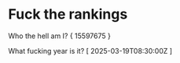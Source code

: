 # Fuck the rankings

Who the hell am I?
{ 15597675 }

What fucking year is it?
[ 2025-03-19T08:30:00Z ]

